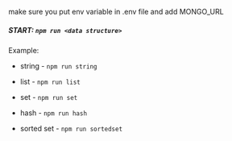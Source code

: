 make sure you put env variable in .env file and add MONGO_URL 

##### START: `npm run <data structure>`
Example: 

- string - `npm run string`

- list - `npm run list`

- set - `npm run set`

- hash - `npm run hash`

- sorted set - `npm run sortedset`